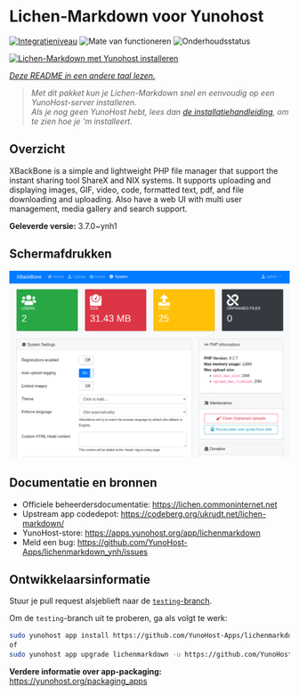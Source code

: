 <!--
NB: Deze README is automatisch gegenereerd door <https://github.com/YunoHost/apps/tree/master/tools/readme_generator>
Hij mag NIET handmatig aangepast worden.
-->

# Lichen-Markdown voor Yunohost

[![Integratieniveau](https://dash.yunohost.org/integration/lichenmarkdown.svg)](https://ci-apps.yunohost.org/ci/apps/lichenmarkdown/) ![Mate van functioneren](https://ci-apps.yunohost.org/ci/badges/lichenmarkdown.status.svg) ![Onderhoudsstatus](https://ci-apps.yunohost.org/ci/badges/lichenmarkdown.maintain.svg)

[![Lichen-Markdown met Yunohost installeren](https://install-app.yunohost.org/install-with-yunohost.svg)](https://install-app.yunohost.org/?app=lichenmarkdown)

*[Deze README in een andere taal lezen.](./ALL_README.md)*

> *Met dit pakket kun je Lichen-Markdown snel en eenvoudig op een YunoHost-server installeren.*  
> *Als je nog geen YunoHost hebt, lees dan [de installatiehandleiding](https://yunohost.org/install), om te zien hoe je 'm installeert.*

## Overzicht

XBackBone is a simple and lightweight PHP file manager that support the instant sharing tool ShareX and NIX systems. It supports uploading and displaying images, GIF, video, code, formatted text, pdf, and file downloading and uploading. Also have a web UI with multi user management, media gallery and search support.


**Geleverde versie:** 3.7.0~ynh1

## Schermafdrukken

![Schermafdrukken van Lichen-Markdown](./doc/screenshots/screenshot.png)

## Documentatie en bronnen

- Officiele beheerdersdocumentatie: <https://lichen.commoninternet.net>
- Upstream app codedepot: <https://codeberg.org/ukrudt.net/lichen-markdown/>
- YunoHost-store: <https://apps.yunohost.org/app/lichenmarkdown>
- Meld een bug: <https://github.com/YunoHost-Apps/lichenmarkdown_ynh/issues>

## Ontwikkelaarsinformatie

Stuur je pull request alsjeblieft naar de [`testing`-branch](https://github.com/YunoHost-Apps/lichenmarkdown_ynh/tree/testing).

Om de `testing`-branch uit te proberen, ga als volgt te werk:

```bash
sudo yunohost app install https://github.com/YunoHost-Apps/lichenmarkdown_ynh/tree/testing --debug
of
sudo yunohost app upgrade lichenmarkdown -u https://github.com/YunoHost-Apps/lichenmarkdown_ynh/tree/testing --debug
```

**Verdere informatie over app-packaging:** <https://yunohost.org/packaging_apps>
